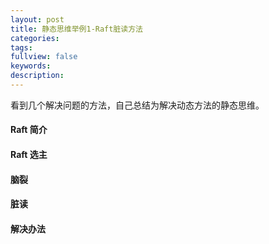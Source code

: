 ```yaml
---
layout: post
title: 静态思维举例1-Raft脏读方法
categories:
tags:
fullview: false
keywords:
description:
---
```


看到几个解决问题的方法，自己总结为解决动态方法的静态思维。

#### Raft 简介

#### Raft 选主

#### 脑裂

#### 脏读

#### 解决办法
